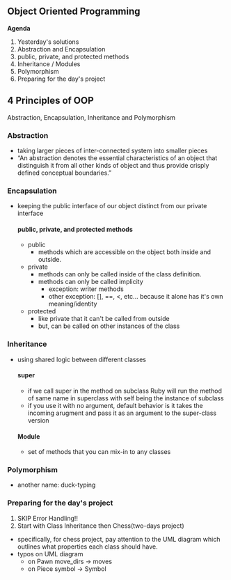 ## Object Oriented Programming

**Agenda**
1. Yesterday's solutions
2. Abstraction and Encapsulation
3. public, private, and protected methods 
4. Inheritance / Modules
5. Polymorphism
6. Preparing for the day's project

## 4 Principles of OOP
Abstraction, Encapsulation, Inheritance and Polymorphism

### Abstraction
- taking larger pieces of inter-connected system into smaller pieces
- “An abstraction denotes the essential characteristics of an object that distinguish it from all other kinds of object and thus provide crisply defined conceptual boundaries.”

### Encapsulation
- keeping the public interface of our object distinct from our private interface

  #### public, private, and protected methods
  - public
    - methods which are accessible on the object both inside and outside.
  - private
    - methods can only be called inside of the class definition.
    - methods can only be called implicity
      - exception: writer methods
      - other exception: [], ==, <, etc... because it alone has it's own meaning/identity
  - protected
    - like private that it can't be called from outside
    - but, can be called on other instances of the class

### Inheritance
- using shared logic between different classes

  #### super
  - if we call super in the method on subclass Ruby will run the method of same name in superclass with self being the instance of subclass
  - if you use it with no argument, default behavior is it takes the incoming arugment and pass it as an argument to the super-class version
  
  #### Module
  - set of methods that you can mix-in to any classes

### Polymorphism
- another name: duck-typing

### Preparing for the day's project
1. SKIP Error Handling!!
2. Start with Class Inheritance then Chess(two-days project)
- specifically, for chess project, pay attention to the UML diagram which outlines what properties each class should have.
- typos on UML diagram
  - on Pawn move_dirs -> moves
  - on Piece symbol -> Symbol